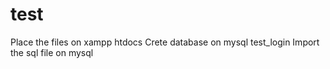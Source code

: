 # test
Place the files on xampp htdocs
Crete database on mysql test_login
Import the sql file on mysql
